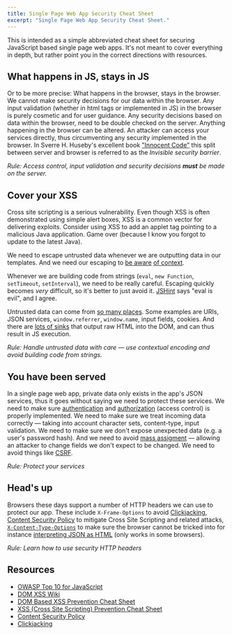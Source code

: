 ```yaml
---
title: Single Page Web App Security Cheat Sheet
excerpt: "Single Page Web App Security Cheat Sheet."
---
```


This is intended as a simple abbreviated cheat sheet for securing JavaScript based single page web apps. It's not meant to cover everything in depth, but rather point you in the correct directions with resources.

What happens in JS, stays in JS
-------------------------------

Or to be more precise: What happens in the browser, stays in the browser. We cannot make security decisions for our data within the browser. Any input validation (whether in html tags or implemented in JS) in the browser is purely cosmetic and for user guidance. Any security decisions based on data within the browser, need to be double checked on the server. Anything happening in the browser can be altered. An attacker can access your services directly, thus circumventing any security implemented in the browser. In Sverre H. Huseby's excellent book ["Innocent Code"](http://innocentcode.thathost.com/) this split between server and browser is referred to as the *Invisible security barrier*.

*Rule: Access control, input validation and security decisions __must__ be made on the server.*

Cover your XSS
--------------

Cross site scripting is a serious vulnerability. Even though XSS is often demonstrated using simple alert boxes, XSS is a common vector for delivering exploits. Consider using XSS to add an applet tag pointing to a malicious Java application. Game over (because I know you forgot to update to the latest Java).

We need to escape untrusted data whenever we are outputting data in our templates. And we need our escaping to [be aware](https://www.owasp.org/index.php/DOM_based_XSS_Prevention_Cheat_Sheet) [of context](https://www.owasp.org/index.php/XSS_%28Cross_Site_Scripting%29_Prevention_Cheat_Sheet).

Whenever we are building code from strings (`eval`, `new Function`, `setTimeout`, `setInterval`), we need to be really careful. Escaping quickly becomes _very_ difficult, so it's better to just avoid it. [JSHint](http://www.jshint.com/) says "eval is evil", and I agree.

Untrusted data can come from [so many places](http://code.google.com/p/domxsswiki/wiki/Sources). Some examples are URIs, JSON services, `window.referrer`, `window.name`, input fields, cookies. And there are [lots of sinks](http://erlend.oftedal.no/blog/?blogid=127) that output raw HTML into the DOM, and can thus result in JS execution.

*Rule: Handle untrusted data with care &mdash; use contextual encoding and avoid building code from strings.*

You have been served
--------------------

In a single page web app, private data only exists in the app's JSON services, thus it goes without saying we need to protect these services. We need to make sure [authentication](http://erlend.oftedal.no/blog/?blogid=128) and [authorization](http://erlend.oftedal.no/blog/?blogid=133) (access control) is properly implemented. We need to make sure we treat incoming data correctly &mdash; taking into account character sets, content-type, input validation. We need to make sure we don't expose unexpected data (e.g. a user's password hash). And we need to avoid [mass assigment](http://erlend.oftedal.no/blog/?blogid=129) &mdash; allowing an attacker to change fields we don't expect to be changed. We need to avoid things like [CSRF](http://erlend.oftedal.no/blog/?blogid=130).

*Rule: Protect your services*

Head's up
---------

Browsers these days support a number of HTTP headers we can use to protect our app. These include `X-Frame-Options` to avoid [Clickjacking](http://www.sectheory.com/clickjacking.htm), [Content Security Policy](https://developer.mozilla.org/en-US/docs/Security/CSP) to mitigate Cross Site Scripting and related attacks, [`X-Content-Type-Options`](http://msdn.microsoft.com/en-us/library/ie/gg622941%28v=vs.85%29.aspx) to make sure the browser cannot be tricked into for instance [interpreting JSON as HTML](http://erlend.oftedal.no/blog/research/json/testbench.html) (only works in some browsers).

*Rule: Learn how to use security HTTP headers*

Resources
---------

* [OWASP Top 10 for JavaScript](http://erlend.oftedal.no/blog/?blogid=125)
* [DOM XSS Wiki](http://code.google.com/p/domxsswiki/wiki/Sources)
* [DOM Based XSS Prevention Cheat Sheet](https://www.owasp.org/index.php/DOM_based_XSS_Prevention_Cheat_Sheet)
* [XSS (Cross Site Scripting) Prevention Cheat Sheet](https://www.owasp.org/index.php/XSS_%28Cross_Site_Scripting%29_Prevention_Cheat_Sheet)
* [Content Security Policy](https://developer.mozilla.org/en-US/docs/Security/CSP)
* [Clickjacking](http://www.sectheory.com/clickjacking.htm)
